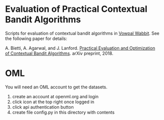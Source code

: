 # Evaluation of Practical Contextual Bandit Algorithms
Scripts for evaluation of contextual bandit algorithms in [Vowpal Wabbit](https://github.com/JohnLangford/vowpal_wabbit).
See the following paper for details:

A. Bietti, A. Agarwal, and J. Lanford. [Practical Evaluation and Optimization of Contextual Bandit Algorithms](https://arxiv.org/abs/1802.04064). arXiv preprint, 2018.

# OML

You will need an OML account to get the datasets.

1. create an account at openml.org and login
2. click icon at the top right once logged in
3. click api authentication button
4. create file config.py in this directory with contents 
